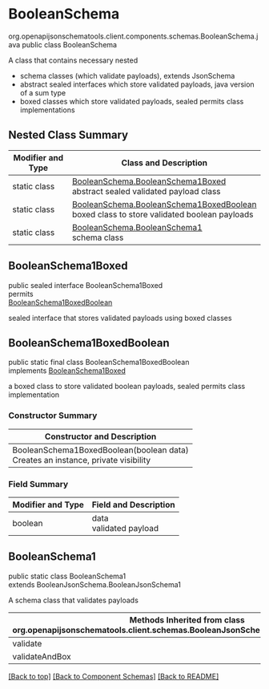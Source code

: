# BooleanSchema
org.openapijsonschematools.client.components.schemas.BooleanSchema.java
public class BooleanSchema<br>

A class that contains necessary nested
- schema classes (which validate payloads), extends JsonSchema
- abstract sealed interfaces which store validated payloads, java version of a sum type
- boxed classes which store validated payloads, sealed permits class implementations

## Nested Class Summary
| Modifier and Type | Class and Description |
| ----------------- | ---------------------- |
| static class | [BooleanSchema.BooleanSchema1Boxed](#booleanschema1boxed)<br> abstract sealed validated payload class |
| static class | [BooleanSchema.BooleanSchema1BoxedBoolean](#booleanschema1boxedboolean)<br> boxed class to store validated boolean payloads |
| static class | [BooleanSchema.BooleanSchema1](#booleanschema1)<br> schema class |

## BooleanSchema1Boxed
public sealed interface BooleanSchema1Boxed<br>
permits<br>
[BooleanSchema1BoxedBoolean](#booleanschema1boxedboolean)

sealed interface that stores validated payloads using boxed classes

## BooleanSchema1BoxedBoolean
public static final class BooleanSchema1BoxedBoolean<br>
implements [BooleanSchema1Boxed](#booleanschema1boxed)

a boxed class to store validated boolean payloads, sealed permits class implementation

### Constructor Summary
| Constructor and Description |
| --------------------------- |
| BooleanSchema1BoxedBoolean(boolean data)<br>Creates an instance, private visibility |

### Field Summary
| Modifier and Type | Field and Description |
| ----------------- | ---------------------- |
| boolean | data<br>validated payload |

## BooleanSchema1
public static class BooleanSchema1<br>
extends BooleanJsonSchema.BooleanJsonSchema1

A schema class that validates payloads

| Methods Inherited from class org.openapijsonschematools.client.schemas.BooleanJsonSchema.BooleanJsonSchema1 |
| ------------------------------------------------------------------ |
| validate                                                           |
| validateAndBox                                                     |

[[Back to top]](#top) [[Back to Component Schemas]](../../../README.md#Component-Schemas) [[Back to README]](../../../README.md)
